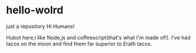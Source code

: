 # hello-wolrd
just a repository
Hi Humans!

Hubot here,i like Node,js and coffeescript(that's what I'm made of!).
I've had tacos on the moon and find them far superior to Erath tacos.

